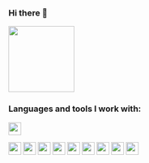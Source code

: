 ### Hi there 👋

<img src="https://media0.giphy.com/media/gM5qFksULw54NMWyry/giphy.gif?cid=ecf05e47zsoghmtp1ge6zplau8lvbgm5lbuidz2w9f7yxbe8&rid=giphy.gif&ct=s" width="130px"/>

### Languages and tools I work with:


<code><img src="https://e7.pngegg.com/pngimages/465/779/png-clipart-blue-and-white-c-logo-the-c-programming-language-computer-programming-computer-icons-programmer-blue-angle.png" height="25px"/></code>

<code><img src="https://images.vexels.com/media/users/3/166382/isolated/preview/1ad81b62ad0ec81a584bc22016fd016f-html-programming-language-flat.png" height="25px"/></code>
<code><img src="https://miro.medium.com/max/870/1*fC1TiemRWYDWObQUlpAnBg.png" height="25px"/></code>
<code><img src="https://www.pngkit.com/png/detail/222-2229874_95kib-400x400-css-logo-css-png.png" height="25px"/></code>
<code><img src="https://cutewallpaper.org/24/bootstrap-logo-png/download-bootstrap-logo-transparent-png-image-with-no-background--pngkeycom.png" height="25px"/></code>
<code><img src="https://logowik.com/content/uploads/images/3799-javascript.jpg" height="25px"/></code>
<code><img src="https://www.kindpng.com/picc/m/452-4529223_vue-js-logo-png-transparent-png.png" height="25px"></code>
<code><img src="https://upload.wikimedia.org/wikipedia/commons/thumb/f/f8/Python_logo_and_wordmark.svg/2560px-Python_logo_and_wordmark.svg.png" height="25px"/></code>
<code><img src="https://toppng.com/uploads/preview/django-python-logo-apress-the-definitive-guide-to-django-web-development-11562875828mqany5qert.png" height="25px"/></code>
<code><img src="https://encrypted-tbn0.gstatic.com/images?q=tbn:ANd9GcT1V8XV09A2ld0-V8KUFgslGG9usve0D4y8hA&usqp=CAU" height="25px"/></code>

